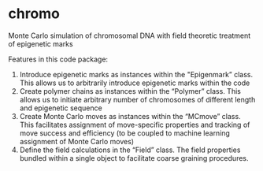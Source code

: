 # chromo

Monte Carlo simulation of chromosomal DNA with field theoretic treatment of epigenetic marks

Features in this code package:
1. Introduce epigenetic marks as instances within the "Epigenmark” class.  This allows us to arbitrarily introduce epigenetic marks within the code
2. Create polymer chains as instances within the “Polymer” class.  This allows us to initiate arbitrary number of chromosomes of different length and epigenetic sequence
3. Create Monte Carlo moves as instances within the “MCmove” class.  This facilitates assignment of move-specific properties and tracking of move success and efficiency (to be coupled to machine learning assignment of Monte Carlo moves)
4. Define the field calculations in the “Field” class.  The field properties bundled within a single object to facilitate coarse graining procedures.
